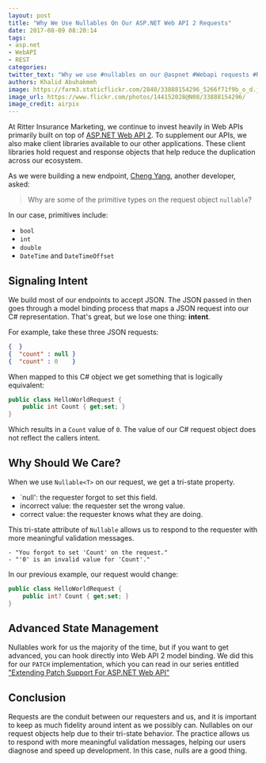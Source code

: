 ```yaml
---
layout: post
title: "Why We Use Nullables On Our ASP.NET Web API 2 Requests"
date: 2017-08-09 08:20:14
tags:
- asp.net
- WebAPI
- REST
categories:
twitter_text: "Why we use #nullables on our @aspnet #Webapi requests #REST"
authors: Khalid Abuhakmeh
image: https://farm3.staticflickr.com/2840/33888154296_5266f71f9b_o_d.jpg
image_url: https://www.flickr.com/photos/144152028@N08/33888154296/
image_credit: airpix
---
```


At Ritter Insurance Marketing, we continue to invest heavily in Web APIs primarily built on top of [ASP.NET Web API 2](https://www.asp.net/web-api). To supplement our APIs, we also make client libraries available to our other applications. These client libraries hold request and response objects that help reduce the duplication across our ecosystem.

As we were building a new endpoint, [Cheng Yang](https://twitter.com/YangCzy50), another developer, asked:

> Why are some of the primitive types on the request object `nullable`?

In our case, primitives include:

- `bool`
- `int`
- `double`
- `DateTime` and `DateTimeOffset`

## Signaling Intent

We build most of our endpoints to accept JSON. The JSON passed in then goes through a model binding process that maps a JSON request into our C# representation. That's great, but we lose one thing: **intent**.

For example, take these three JSON requests:

```json
{  }
{  "count" : null }
{  "count" : 0    }
```

When mapped to this C# object we get something that is logically equivalent:

```csharp
public class HelloWorldRequest {
    public int Count { get;set; }
}
```

Which results in a `Count` value of `0`. The value of our C# request object does not reflect the callers intent. 

## Why Should We Care?

When we use `Nullable<T>` on our request, we get a tri-state property.

- `null': the requester forgot to set this field.
- incorrect value:  the requester set the wrong value.
- correct value: the requester knows what they are doing.

This tri-state attribute of `Nullable` allows us to respond to the requester with more meaningful validation messages.

```
- "You forgot to set 'Count' on the request."
- "'0' is an invalid value for 'Count'."
```

In our previous example, our request would change:

```csharp
public class HelloWorldRequest {
    public int? Count { get;set; }
}
```

## Advanced State Management

Nullables work for us the majority of the time, but if you want to get advanced, you can hook directly into Web API 2 model binding. We did this for our `PATCH` implementation, which you can read in our series entitled ["Extending Patch Support For ASP.NET Web API"](https://rimdev.io/extending-patch-support-for-asp.net-webapi-part-i/)

## Conclusion

Requests are the conduit between our requesters and us, and it is important to keep as much fidelity around intent as we possibly can. Nullables on our request objects help due to their tri-state behavior. The practice allows us to respond with more meaningful validation messages, helping our users diagnose and speed up development. In this case, nulls are a good thing.